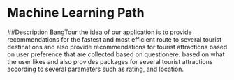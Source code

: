 # Machine Learning Path

##Description
BangTour 
the idea of our application is to provide recommendations for the fastest and most efficient route to several tourist destinations and also provide recommendations for tourist attractions based on user preference that are collected based on questionere. based on what the user likes and also provides packages for several tourist attractions according to several parameters such as rating, and location.

###

